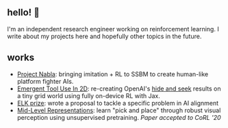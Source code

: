 ## hello! 🦦
I'm an independent research engineer working on reinforcement learning. I write about my projects here and hopefully other topics in the future.

<!-- twitter[@otter_collapse](https://twitter.com/otter_collapse), twitch[@rakkob](https://twitch.tv/rakkob), gmail[@bryanchen.bxc](/?why_does_mailto_exist???) -->

## works
- [Project Nabla](/2022/08/19/project-nabla.html): bringing imitation + RL to SSBM to create human-like platform fighter AIs.
- [Emergent Tool Use In 2D](/2022/09/03/emergent-grid.html): re-creating OpenAI's [hide and seek](https://openai.com/blog/emergent-tool-use/) results on a tiny grid world using fully on-device RL with Jax.
- [ELK prize](https://www.lesswrong.com/posts/zjMKpSB2Xccn9qi5t/elk-prize-results): wrote a proposal to tackle a specific problem in AI alignment
- [Mid-Level Representations](https://sites.google.com/view/mid-level-representations/home): learn "pick and place" through robust visual perception using unsupervised pretraining.  _Paper accepted to CoRL '20_

